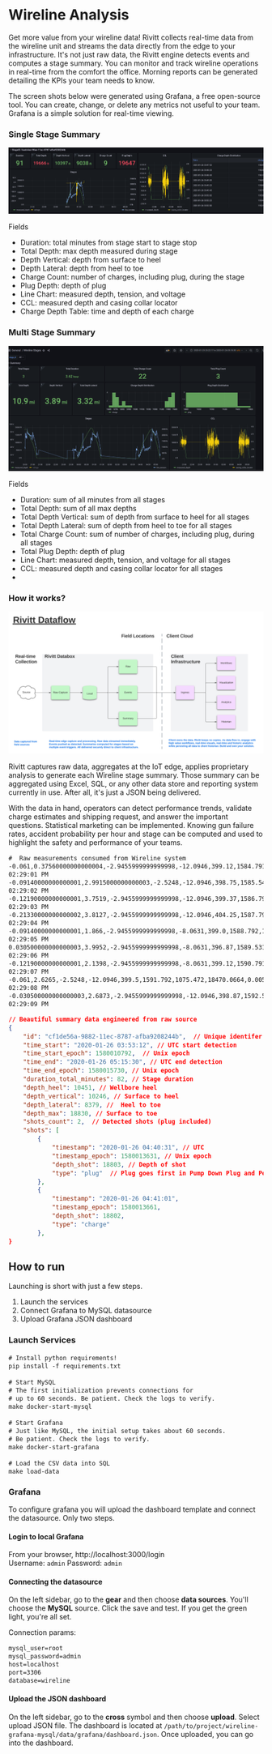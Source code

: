 # Wireline Analysis
Get more value from your wireline data! Rivitt collects real-time data from the wireline unit and streams the data
directly from the edge to your infrastructure. It's not just raw data, the Rivitt engine detects events and computes
a stage summary. You can monitor and track wireline operations in real-time from the comfort the office. Morning reports
can be generated detailing the KPIs your team needs to know.

The screen shots below were generated using Grafana, a free open-source tool. You can create, change, or delete any
metrics not useful to your team. Grafana is a simple solution for real-time viewing. 


### Single Stage Summary
![Wireline Stage Summary](/static/wireline_grafana_stage.png?raw=True "Stage Summary")

Fields 
- Duration: total minutes from stage start to stage stop
- Total Depth: max depth measured during stage
- Depth Vertical: depth from surface to heel
- Depth Lateral: depth from heel to toe
- Charge Count: number of charges, including plug, during the stage
- Plug Depth: depth of plug
- Line Chart: measured depth, tension, and voltage
- CCL: measured depth and casing collar locator
- Charge Depth Table: time and depth of each charge
### Multi Stage Summary
![Wireline Stage Summary](/static/wireline_grafana_summary.png?raw=True "Multi Stage Summary")

Fields 
- Duration: sum of all minutes from all stages 
- Total Depth: sum of all max depths
- Total Depth Vertical: sum of depth from surface to heel for all stages
- Total Depth Lateral: sum of depth from heel to toe for all stages
- Total Charge Count: sum of number of charges, including plug, during all stages
- Total Plug Depth: depth of plug
- Line Chart: measured depth, tension, and voltage for all stages
- CCL: measured depth and casing collar locator for all stages
- 
### How it works?
![Rivitt Data Flow](/static/dataflow.png "Rivitt Data Flow")

Rivitt captures raw data, aggregates at the IoT edge, applies proprietary analysis to generate each Wireline stage summary. 
Those summary can be aggregated using Excel, SQL, or any other data store and reporting system currently in use. After all,
it's just a JSON being delivered. 

With the data in hand, operators can detect performance trends, validate charge estimates and shipping request, and answer
the important questions. Statistical marketing can be implemented. Knowing gun failure rates, accident probability per 
hour and stage can be computed and used to highlight the safety and performance of your teams.

```text
#  Raw measurements consumed from Wireline system
-0.061,0.37560000000000004,-2.9455999999999998,-12.0946,399.12,1584.7913,1062.5291,18422.7246,-0.1721,1579984141,,01/25/2020 02:29:01 PM
-0.09140000000000001,2.9915000000000003,-2.5248,-12.0946,398.75,1585.5417,1061.5334,18428.2832,0.0357,1579984142,,01/25/2020 02:29:02 PM
-0.12190000000000001,3.7519,-2.9455999999999998,-12.0946,399.37,1586.7914,1063.5247,18436.709,-0.2194,1579984143,,01/25/2020 02:29:03 PM
-0.21330000000000002,3.8127,-2.9455999999999998,-12.0946,404.25,1587.7916,1059.5422,18443.1328,0.2917,1579984144,,01/25/2020 02:29:04 PM
-0.09140000000000001,1.866,-2.9455999999999998,-8.0631,399.0,1588.792,1060.5378,18450.0332,0.217,1579984145,,01/25/2020 02:29:05 PM
0.030500000000000003,3.9952,-2.9455999999999998,-8.0631,396.87,1589.5313,1062.5291,18454.8086,-0.1779,1579984146,,01/25/2020 02:29:06 PM
-0.12190000000000001,2.1398,-2.9455999999999998,-8.0631,399.12,1590.7915,1059.5422,18463.0742,0.0235,1579984147,,01/25/2020 02:29:07 PM
-0.061,2.6265,-2.5248,-12.0946,399.5,1591.792,1075.472,18470.0664,0.0058000000000000005,1579984148,,01/25/2020 02:29:08 PM
-0.030500000000000003,2.6873,-2.9455999999999998,-12.0946,398.87,1592.5424,1069.4984,18474.791,-0.3119,1579984149,,01/25/2020 02:29:09 PM
```
```json
// Beautiful summary data engineered from raw source 
{
    "id": "cf1de56a-9882-11ec-8787-afba9208244b",  // Unique identifer locally generated
    "time_start": "2020-01-26 03:53:12", // UTC start detection
    "time_start_epoch": 1580010792,  // Unix epoch
    "time_end": "2020-01-26 05:15:30", // UTC end detection 
    "time_end_epoch": 1580015730, // Unix epoch
    "duration_total_minutes": 82, // Stage duration
    "depth_heel": 10451, // Wellbore heel
    "depth_vertical": 10246, // Surface to heel
    "depth_lateral": 8379, //  Heel to toe
    "depth_max": 18830, // Surface to toe
    "shots_count": 2,  // Detected shots (plug included)
    "shots": [
        {
            "timestamp": "2020-01-26 04:40:31", // UTC
            "timestamp_epoch": 1580013631, // Unix epoch
            "depth_shot": 18803, // Depth of shot
            "type": "plug"  // Plug goes first in Pump Down Plug and Perf
        },
        {
            "timestamp": "2020-01-26 04:41:01",
            "timestamp_epoch": 1580013661,
            "depth_shot": 18802,
            "type": "charge"
        },
}
```


## How to run
Launching is short with just a few steps.
1. Launch the services
2. Connect Grafana to MySQL datasource 
3. Upload Grafana JSON dashboard

### Launch Services
```shell
# Install python requirements!
pip install -f requirements.txt

# Start MySQL
# The first initialization prevents connections for 
# up to 60 seconds. Be patient. Check the logs to verify.
make docker-start-mysql

# Start Grafana
# Just like MySQL, the initial setup takes about 60 seconds.
# Be patient. Check the logs to verify.
make docker-start-grafana

# Load the CSV data into SQL
make load-data
```

### Grafana
To configure grafana you will upload the dashboard template and connect
the datasource. Only two steps.

#### Login to local Grafana
From your browser, http://localhost:3000/login <br>
Username: `admin`
Password: `admin`

#### Connecting the datasource
On the left sidebar, go to the **gear** and then choose **data sources**.
You'll choose the **MySQL** source. Click the save and test.
If you get the green light, you're all set.

Connection params:
```shell
mysql_user=root
mysql_password=admin
host=localhost
port=3306
database=wireline
```

#### Upload the JSON dashboard
On the left sidebar, go to the **cross** symbol and then choose **upload**.
Select upload JSON file. The dashboard is located at `/path/to/project/wireline-grafana-mysql/data/grafana/dashboard.json`.
Once uploaded, you can go into the dashboard.


